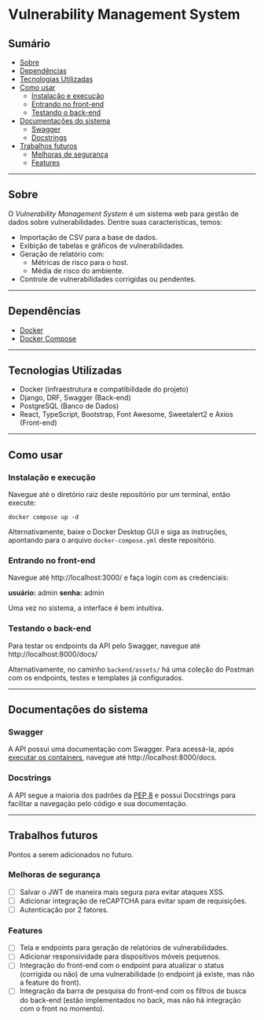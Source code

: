 <h1>Vulnerability Management System</h1>

<h2>Sumário</h2>

- [Sobre](#sobre)
- [Dependências](#dependências)
- [Tecnologias Utilizadas](#tecnologias-utilizadas)
- [Como usar](#como-usar)
  - [Instalação e execução](#instalação-e-execução)
  - [Entrando no front-end](#entrando-no-front-end)
  - [Testando o back-end](#testando-o-back-end)
- [Documentações do sistema](#documentações-do-sistema)
  - [Swagger](#swagger)
  - [Docstrings](#docstrings)
- [Trabalhos futuros](#trabalhos-futuros)
  - [Melhoras de segurança](#melhoras-de-segurança)
  - [Features](#features)

---

## Sobre

O *Vulnerability Management System* é um sistema web para gestão de dados sobre vulnerabilidades. Dentre suas características, temos:

- Importação de CSV para a base de dados.
- Exibição de tabelas e gráficos de vulnerabilidades.
- Geração de relatório com:
  - Métricas de risco para o host.
  - Média de risco do ambiente.
- Controle de vulnerabilidades corrigidas ou pendentes.

---

## Dependências

- [Docker](https://www.docker.com/)
- [Docker Compose](https://docs.docker.com/compose/install/)

---

## Tecnologias Utilizadas

- Docker (infraestrutura e compatibilidade do projeto)
- Django, DRF, Swagger (Back-end)
- PostgreSQL (Banco de Dados)
- React, TypeScript, Bootstrap, Font Awesome, Sweetalert2 e Axios (Front-end)

---

## Como usar

### Instalação e execução

Navegue até o diretório raiz deste repositório por um terminal, então execute:

```shell
docker compose up -d
```

Alternativamente, baixe o Docker Desktop GUI e siga as instruções, apontando para o arquivo `docker-compose.yml` deste repositório.

### Entrando no front-end

Navegue até http://localhost:3000/ e faça login com as credenciais:

**usuário:** admin
**senha:** admin

Uma vez no sistema, a interface é bem intuitiva.

### Testando o back-end

Para testar os endpoints da API pelo Swagger, navegue até http://localhost:8000/docs/

Alternativamente, no caminho `backend/assets/` há uma coleção do Postman com os endpoints, testes e templates já configurados.

---

## Documentações do sistema

### Swagger

A API possui uma documentação com Swagger. Para acessá-la, após [executar os containers](#instalação-e-execução), navegue até http://localhost:8000/docs.

### Docstrings

A API segue a maioria dos padrões da [PEP 8](https://peps.python.org/pep-0008/) e possui Docstrings para facilitar a navegação pelo código e sua documentação.

---

## Trabalhos futuros

Pontos a serem adicionados no futuro.

### Melhoras de segurança

- [ ] Salvar o JWT de maneira mais segura para evitar ataques XSS.
- [ ] Adicionar integração de reCAPTCHA para evitar spam de requisições.
- [ ] Autenticação por 2 fatores.

### Features

- [ ] Tela e endpoints para geração de relatórios de vulnerabilidades.
- [ ] Adicionar responsividade para dispositivos móveis pequenos.
- [ ] Integração do front-end com o endpoint para atualizar o status (corrigida ou não) de uma vulnerabilidade (o endpoint já existe, mas não a feature do front).
- [ ] Integração da barra de pesquisa do front-end com os filtros de busca do back-end (estão implementados no back, mas não há integração com o front no momento).
